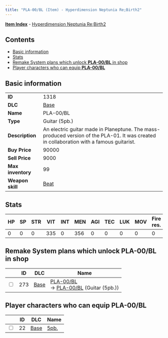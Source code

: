 ```yaml
---
title: "PLA-00/BL (Item) - Hyperdimension Neptunia Re;Birth2"
---
```


[**Item Index**](/neptunia/rb2/item/index.html) - [Hyperdimension Neptunia Re;Birth2](/neptunia/rb2)

## Contents

- [Basic information](#basic-information)
- [Stats](#stats)
- [Remake System plans which unlock **PLA-00/BL** in shop](#remake-system-plans-which-unlock-pla-00-bl-in-shop)
- [Player characters who can equip **PLA-00/BL**](#player-characters-who-can-equip-pla-00-bl)

## Basic information

|   |   |
| -- | -- |
| **ID** | 1318 |
| **DLC** | [Base](/neptunia/rb2/dlc/0-base.html) |
| **Name** | PLA-00/BL |
| **Type** | Guitar (5pb.) |
| **Description** | An electric guitar made in Planeptune. The mass-produced version of the PLA-01. It was created in collaboration with a famous guitarist. |
| **Buy Price** | 90000 |
| **Sell Price** | 9000 |
| **Max inventory** | 99 |
| **Weapon skill** | [Beat](/neptunia/rb2/skill/0-2402-beat.html) |

## Stats

| HP | SP | STR | VIT | INT | MEN | AGI | TEC | LUK | MOV | Fire res. | Ice res. | Wind res. | Lightning res. |
| -- | -- | --- | --- | --- | --- | --- | --- | --- | --- | --------- | -------- | --------- | -------------- |
| 0 | 0 | 0 | 335 | 0 | 356 | 0 | 0 | 0 | 0 | 0 | 0 | 0 | 0 |

## Remake System plans which unlock **PLA-00/BL** in shop

|    | ID | DLC | Name |
| -- | -- | --- | ---- |
| <input type="checkbox" id="rb2-remake-0-273" class="trackbox" /> | 273 | [Base](/neptunia/rb2/dlc/0-base.html) | [PLA-00/BL](/neptunia/rb2/remake/0-273-pla-00-bl.html)<br />→ [PLA-00/BL](/neptunia/rb2/item/0-1318-pla-00-bl.html) (Guitar (5pb.)) |

## Player characters who can equip **PLA-00/BL**

|    | ID | DLC | Name |
| -- | -- | --- | ---- |
| <input type="checkbox" id="rb2-player-0-22" class="trackbox" /> | 22 | [Base](/neptunia/rb2/dlc/0-base.html) | [5pb.](/neptunia/rb2/player/0-22-5pb.html) |